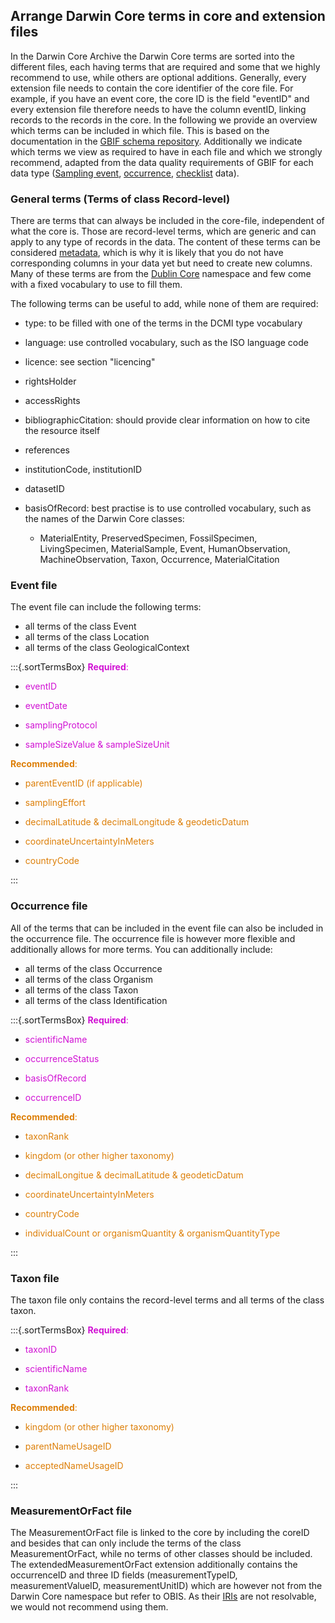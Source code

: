 ## Arrange Darwin Core terms in core and extension files

In the Darwin Core Archive the Darwin Core terms are sorted into the different files, each having terms that are required and some that we highly recommend to use, while others are optional additions. Generally, every extension file needs to contain the core identifier of the core file. For example, if you have an event core, the core ID is the field "eventID" and every extension file therefore needs to have the column eventID, linking records to the records in the core. In the following we provide an overview which terms can be included in which file. This is based on the documentation in the [GBIF schema repository](https://rs.gbif.org/extensions.html). Additionally we indicate which terms we view as required to have in each file and which we strongly recommend, adapted from the data quality requirements of GBIF for each data type ([Sampling event](https://www.gbif.org/data-quality-requirements-sampling-events), [occurrence](https://www.gbif.org/data-quality-requirements-occurrences), [checklist](https://www.gbif.org/data-quality-requirements-checklists) data).

### General terms (Terms of class Record-level)

There are terms that can always be included in the core-file, independent of what the core is. Those are record-level terms, which are generic and can apply to any type of records in the data. The content of these terms can be considered [metadata](#metadata), which is why it is likely that you do not have corresponding columns in your data yet but need to create new columns. Many of these terms are from the [Dublin Core](#dublincore) namespace and few come with a fixed vocabulary to use to fill them.

The following terms can be useful to add, while none of them are required:

-   type: to be filled with one of the terms in the DCMI type vocabulary

-   language: use controlled vocabulary, such as the ISO language code

-   licence: see section "licencing"

-   rightsHolder

-   accessRights

-   bibliographicCitation: should provide clear information on how to cite the resource itself

-   references

-   institutionCode, institutionID

-   datasetID

-   basisOfRecord: best practise is to use controlled vocabulary, such as the names of the Darwin Core classes:

    -   MaterialEntity, PreservedSpecimen, FossilSpecimen, LivingSpecimen, MaterialSample, Event, HumanObservation, MachineObservation, Taxon, Occurrence, MaterialCitation

### Event file

The event file can include the following terms:

-   all terms of the class Event
-   all terms of the class Location
-   all terms of the class GeologicalContext

:::{.sortTermsBox}
<span style="color: #d111d4ff;">**Required**:</span>

- <span style="color: #d111d4ff;">eventID</span>

- <span style="color: #d111d4ff;">eventDate</span>

- <span style="color: #d111d4ff;">samplingProtocol</span>

- <span style="color: #d111d4ff;">sampleSizeValue & sampleSizeUnit</span> 


<span style="color: #dd7f08ff;">**Recommended**:</span>

- <span style="color: #dd7f08ff;">parentEventID (if applicable)</span>

- <span style="color: #dd7f08ff;">samplingEffort</span>

- <span style="color: #dd7f08ff;">decimalLatitude & decimalLongitude & geodeticDatum</span>

- <span style="color: #dd7f08ff;">coordinateUncertaintyInMeters</span>

- <span style="color: #dd7f08ff;">countryCode</span>

:::

### Occurrence file

All of the terms that can be included in the event file can also be included in the occurrence file. The occurrence file is however more flexible and additionally allows for more terms. You can additionally include:

- all terms of the class Occurrence
- all terms of the class Organism
- all terms of the class Taxon
- all terms of the class Identification

:::{.sortTermsBox}
<span style="color: #d111d4ff;">**Required**:</span>

- <span style="color: #d111d4ff;">scientificName</span>

- <span style="color: #d111d4ff;">occurrenceStatus</span>

- <span style="color: #d111d4ff;">basisOfRecord</span>

- <span style="color: #d111d4ff;">occurrenceID</span>


<span style="color: #dd7f08ff;">**Recommended**:</span>

- <span style="color: #dd7f08ff;">taxonRank</span>

- <span style="color: #dd7f08ff;">kingdom (or other higher taxonomy)</span>

- <span style="color: #dd7f08ff;">decimalLongitue & decimalLatitude & geodeticDatum</span>

- <span style="color: #dd7f08ff;">coordinateUncertaintyInMeters</span>

- <span style="color: #dd7f08ff;">countryCode</span>

- <span style="color: #dd7f08ff;">individualCount or organismQuantity & organismQuantityType</span>

:::

### Taxon file

The taxon file only contains the record-level terms and all terms of the class taxon. 

:::{.sortTermsBox}
<span style="color: #d111d4ff;">**Required**:</span> 

- <span style="color: #d111d4ff;">taxonID</span>

- <span style="color: #d111d4ff;">scientificName</span>

- <span style="color: #d111d4ff;">taxonRank</span>


<span style="color: #dd7f08ff;">**Recommended**:</span>

- <span style="color: #dd7f08ff;">kingdom (or other higher taxonomy)</span>

- <span style="color: #dd7f08ff;">parentNameUsageID</span>

- <span style="color: #dd7f08ff;">acceptedNameUsageID</span>

:::

### MeasurementOrFact file

The MeasurementOrFact file is linked to the core by including the coreID and besides that can only include the terms of the class MeasurementOrFact, while no terms of other classes should be included. The extendedMeasurementOrFact extension additionally contains the occurrenceID and three ID fields (measurementTypeID, measurementValueID, measurementUnitID) which are however not from the Darwin Core namespace but refer to OBIS. As their [IRIs](#URI) are not resolvable, we would not recommend using them. 
